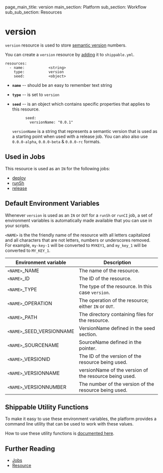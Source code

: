 page_main_title: version
main_section: Platform
sub_section: Workflow
sub_sub_section: Resources

# version
`version` resource is used to store <a href="http://www.semver.org/">semantic version</a> numbers.

You can create a `version` resource by [adding](/platform/tutorial/workflow/crud-resource#adding) it to `shippable.yml`.

```
resources:
  - name:           <string>
    type:           version
    seed:           <object>
```

* **`name`** -- should be an easy to remember text string

* **`type`** -- is set to `version`

* **`seed`** -- is an object which contains specific properties that applies to this resource.

	        seed:
	          versionName: "0.0.1"

    `versionName` is a string that represents a semantic version that is used as a starting point when used with a release job. You can also also use `0.0.0-alpha`, `0.0.0-beta` & `0.0.0-rc` formats.

## Used in Jobs
This resource is used as an `IN` for the following jobs:

* [deploy](/platform/workflow/job/deploy)
* [runSh](/platform/workflow/job/runsh)
* [release](/platform/workflow/job/release)

## Default Environment Variables
Whenever `version` is used as an `IN` or `OUT` for a `runSh` or `runCI` job, a set of environment variables is automatically made available that you can use in your scripts.

`<NAME>` is the the friendly name of the resource with all letters capitalized and all characters that are not letters, numbers or underscores removed. For example, `my-key-1` will be converted to `MYKEY1`, and `my_key_1` will be converted to `MY_KEY_1`.

| Environment variable						| Description                         |
| ------------- 								|------------------------------------ |
| `<NAME>`\_NAME 							| The name of the resource. |
| `<NAME>`\_ID 								| The ID of the resource. |
| `<NAME>`\_TYPE 							| The type of the resource. In this case `version`. |
| `<NAME>`\_OPERATION 						| The operation of the resource; either `IN` or `OUT`. |
| `<NAME>`\_PATH 							| The directory containing files for the resource. |
| `<NAME>`\_SEED\_VERSIONNAME				| VersionName defined in the seed section. |
| `<NAME>`\_SOURCENAME    					| SourceName defined in the pointer. |
| `<NAME>`\_VERSIONID    					| The ID of the version of the resource being used. |
| `<NAME>`\_VERSIONNAME						| versionName of the version of the resource being used. |
| `<NAME>`\_VERSIONNUMBER 					| The number of the version of the resource being used. |

## Shippable Utility Functions
To make it easy to use these environment variables, the platform provides a command line utility that can be used to work with these values.

How to use these utility functions is [documented here](/platform/tutorial/workflow/using-shipctl).

## Further Reading
* [Jobs](/platform/workflow/job/overview)
* [Resource](/platform/workflow/resource/overview)
